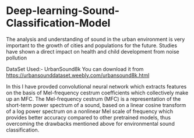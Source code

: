 # Deep-learning-Sound-Classification-Model
The analysis and understanding of sound in the urban environment is very important to
the growth of cities and populations for the future. Studies have shown a direct impact
on health and child development from noise pollution


DataSet Used:- UrbanSound8k
You can download it from https://urbansounddataset.weebly.com/urbansound8k.html


In this I have provded convolutional neural network which extracts features on the
basis of Mel-frequency cestrum coefficients which collectively make up an MFC. The
Mel-frequency cestrum (MFC) is a representation of the short-term power spectrum of
a sound, based on a linear cosine transform of a log power spectrum on a nonlinear Mel
scale of frequency which provides better accuracy compared to other pretrained models,
thus overcoming the drawbacks mentioned above for environmental sound
classification.
